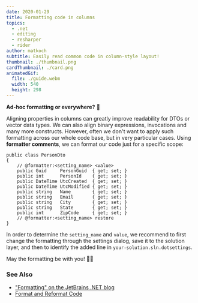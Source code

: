 ```yaml
---
date: 2020-01-29
title: Formatting code in columns
topics:
  - .net
  - editing
  - resharper
  - rider
author: matkoch
subtitle: Easily read common code in column-style layout!
thumbnail: ./thumbnail.png
cardThumbnail: ./card.png
animatedGif:
  file: ./guide.webm
  width: 540
  height: 298
---
```


**Ad-hoc formatting or everywhere?** 📐

Aligning properties in columns can greatly improve readability for DTOs or vector data types. We can also align binary expressions, invocations and many more constructs. However, often we don't want to apply such formatting across our whole code base, but in very particular cases. Using **formatter comments**, we can format our code just for a specific scope:

```
public class PersonDto
{
    // @formatter:<setting_name> <value>
    public Guid     PersonGuid  { get; set; }
    public int      PersonId    { get; set; }
    public DateTime UtcCreated  { get; set; }
    public DateTime UtcModified { get; set; }
    public string   Name        { get; set; }
    public string   Email       { get; set; }
    public string   City        { get; set; }
    public string   State       { get; set; }
    public int      ZipCode     { get; set; }
    // @formatter:<setting_name> restore
}
```

In order to determine the `setting_name` and `value`, we recommend to first change the formatting through the settings dialog, save it to the solution layer, and then to identify the added line in `your-solution.sln.dotsettings`.

May the formatting be with you! 🧙🏻

### See Also

- ["Formatting" on the JetBrains .NET blog](https://blog.jetbrains.com/dotnet/?s=formatting)
- [Format and Reformat Code](https://www.jetbrains.com/help/rider/Code_Formatting_Style.html)
